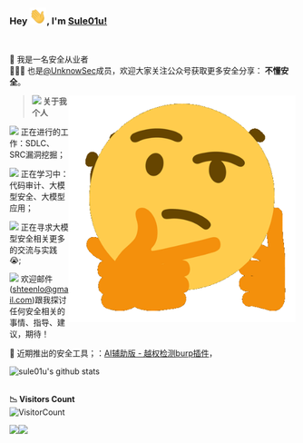 ### Hey <img src="https://raw.githubusercontent.com/ABSphreak/ABSphreak/master/gifs/Hi.gif" width="30px">, I'm [Sule01u!](https://suleo.wang) 
<br />

🚀 我是一名安全从业者 <br />
🙍🏽‍♂️ 也是[@UnknowSec](https://github.com/Unkn0wSec)成员，欢迎大家关注公众号获取更多安全分享： **不懂安全**。

  <img align="right" alt="GIF" src="https://github.com/deut-erium/deut-erium/raw/master/assets/hmm.gif" width="400px" />
  
> **<img src="https://media.giphy.com/media/ObNTw8Uzwy6KQ/giphy.gif" width="50px">&nbsp;关于我个人**

<img src="https://media.giphy.com/media/j1sGG7gbue5o2gS31X/giphy.gif" width="30px">&nbsp;正在进行的工作：SDLC、SRC漏洞挖掘；

<img src="https://media.giphy.com/media/gicLJtvYJlEh0LSdCl/giphy.gif" width="30px">&nbsp;正在学习中：代码审计、大模型安全、大模型应用；

<img src="https://media.giphy.com/media/1AgViXhq0ZzOZyYfHV/giphy.gif" width="30px">&nbsp;正在寻求大模型安全相关更多的交流与实践😭;

<img src="https://media.giphy.com/media/1Bek3O06EXr6YaBcLy/giphy.gif" width="30px">&nbsp;欢迎邮件(shteenlo@gmail.com)跟我探讨任何安全相关的事情、指导、建议，期待！

🌟 近期推出的安全工具；：[AI辅助版 - 越权检测burp插件](https://github.com/sule01u/AutorizePro)，


![sule01u's github stats](https://github-readme-stats.vercel.app/api?username=sule01u&show_icons=true&hide_border=true)

<br>**📉 Visitors Count**  
![VisitorCount](https://profile-counter.glitch.me/{sanchitvj}/count.svg)

<a href="https://github.com/sule01u/AutorizePro">
  <img align="left" src="https://github-readme-stats.vercel.app/api/pin/?username=sule01u&repo=AutorizePro" />
</a>

<a href="https://github.com/sule01u/SBSCAN">
  <img align="left" src="https://github-readme-stats.vercel.app/api/pin/?username=sule01u&repo=SBSCAN" />
</a>
